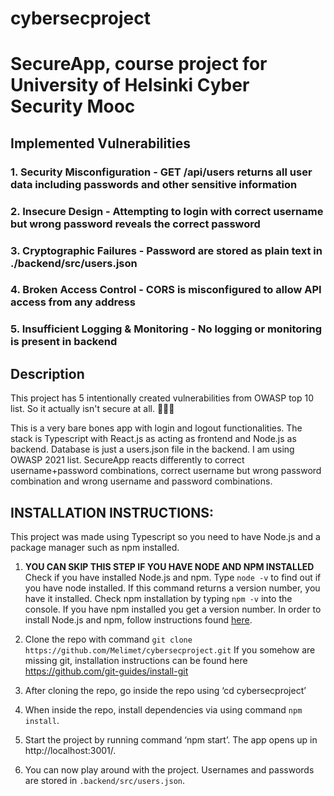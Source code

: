 # cybersecproject
# SecureApp, course project for University of Helsinki Cyber Security Mooc

## Implemented Vulnerabilities
### 1. Security Misconfiguration - GET /api/users returns all user data including passwords and other sensitive information
### 2. Insecure Design - Attempting to login with correct username but wrong password reveals the correct password
### 3. Cryptographic Failures - Password are stored as plain text in ./backend/src/users.json 
### 4. Broken Access Control - CORS is misconfigured to allow API access from any address
### 5. Insufficient Logging & Monitoring - No logging or monitoring is present in backend

## Description
This project has 5 intentionally created vulnerabilities from OWASP top 10 list. So it actually isn't secure at all. 🤯🤯🤯

This is a very bare bones app with login and logout functionalities. The stack is Typescript with React.js as acting as frontend and Node.js as backend. Database is just a users.json file in the backend.  I am using OWASP 2021 list. SecureApp reacts differently to correct username+password combinations, correct username but wrong password combination and wrong username and password combinations.

## INSTALLATION INSTRUCTIONS:
This project was made using Typescript so you need to have Node.js and a package manager such as npm installed.

1. **YOU CAN SKIP THIS STEP IF YOU HAVE NODE AND NPM INSTALLED** 
 Check if you have installed Node.js and npm. Type `node -v` to find out if you have node installed. If this command returns a version number, you have it installed. Check npm installation by typing `npm -v` into the console. If you have npm installed you get a version number.
In order to install Node.js and npm, follow instructions found [here](https://docs.npmjs.com/downloading-and-installing-node-js-and-npm).

1. Clone the repo with command `git clone https://github.com/Melimet/cybersecproject.git`
If you somehow are missing git, installation instructions can be found here https://github.com/git-guides/install-git

1. After cloning the repo, go inside the repo using ‘cd cybersecproject’

2. When inside the repo, install dependencies via using command `npm install`.

3. Start the project by running command ‘npm start’. The app opens up in http://localhost:3001/.

4. You can now play around with the project. Usernames and passwords are stored in `.backend/src/users.json`.


